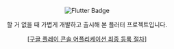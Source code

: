 <div align="center">

![Flutter Badge](https://img.shields.io/badge/Flutter-02569B?logo=flutter&logoColor=white&style=for-the-badge)

할 거 없을 때 가볍게 개발하고 출시해 본 플러터 프로젝트입니다.

[[구글 플레이 콘솔 어플리케이션 최종 등록 절차](GooglePlayConsole.md)]
</div>
